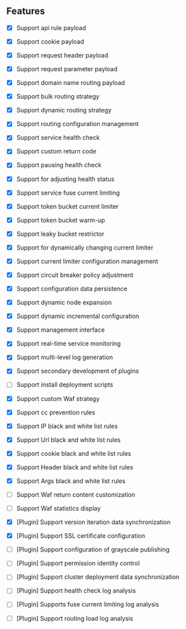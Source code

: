 ## Features

- [x] Support api rule payload

- [x] Support cookie payload

- [x] Support request header payload

- [x] Support request parameter payload

- [x] Support domain name routing payload

- [x] Support bulk routing strategy

- [x] Support dynamic routing strategy

- [x] Support routing configuration management


- [x] Support service health check

- [x] Support custom return code

- [x] Support pausing health check

- [x] Support for adjusting health status


- [x] Support service fuse current limiting

- [x] Support token bucket current limiter

- [x] Support token bucket warm-up

- [x] Support leaky bucket restrictor

- [x] Support for dynamically changing current limiter

- [x] Support current limiter configuration management

- [x] Support circuit breaker policy adjustment


- [x] Support configuration data persistence

- [x] Support dynamic node expansion

- [x] Support dynamic incremental configuration

- [x] Support management interface

- [x] Support real-time service monitoring

- [x] Support multi-level log generation

- [x] Support secondary development of plugins

- [ ] Support install deployment scripts



- [x] Support custom Waf strategy

- [x] Support cc prevention rules

- [x] Support IP black and white list rules

- [x] Support Url black and white list rules

- [x] Support cookie black and white list rules

- [x] Support Header black and white list rules

- [x] Support Args black and white list rules

- [ ] Support Waf return content customization

- [ ] Support Waf statistics display



- [x] [Plugin] Support version iteration data synchronization

- [x] [Plugin] Support SSL certificate configuration

- [ ] [Plugin] Support configuration of grayscale publishing

- [ ] [Plugin] Support permission identity control

- [ ] [Plugin] Support cluster deployment data synchronization

- [ ] [Plugin] Support health check log analysis

- [ ] [Plugin] Supports fuse current limiting log analysis

- [ ] [Plugin] Support routing load log analysis